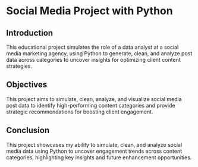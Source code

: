 # Social Media Project with Python
## Introduction
This educational project simulates the role of a data analyst at a social media marketing agency, using Python to generate, clean, and analyze post data across categories to uncover insights for optimizing client content strategies.

## Objectives
This project aims to simulate, clean, analyze, and visualize social media post data to identify high-performing content categories and provide strategic recommendations for boosting client engagement.

## Conclusion
This project showcases my ability to simulate, clean, and analyze social media data using Python to uncover engagement trends across content categories, highlighting key insights and future enhancement opportunities.
